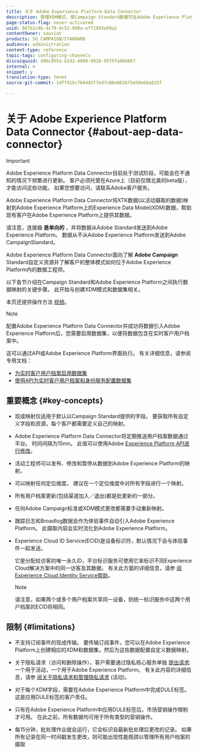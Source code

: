 ```yaml
---
title: 关于 Adobe Experience Platform Data Connector
description: 管理XDM模式，使Campaign Standard数据可在Adobe Experience Platform上使用。
page-status-flag: never-activated
uuid: 867b1c4b-4c79-4c52-9d0a-ef71993e50a2
contentOwner: sauviat
products: SG_CAMPAIGN/STANDARD
audience: administration
content-type: reference
topic-tags: configuring-channels
discoiquuid: 406c955a-b2d2-4099-9918-95f5fa966067
internal: n
snippet: y
translation-type: tm+mt
source-git-commit: 1dff41bc7b64d2f7ed7c88e002675e50e68a825f

---
```



# 关于 Adobe Experience Platform Data Connector {#about-aep-data-connector}

>[!IMPORTANT]
>
>Adobe Experience Platform Data Connector目前处于测试阶段，可能会在不通知的情况下频繁进行更新。 客户必须托管在Azure上（目前仅限北美的beta版），才能访问这些功能。 如果您想要访问，请联系Adobe客户服务。

Adobe Experience Platform Data Connector将XTK数据(以活动摄取的数据)映射到Adobe Experience Platform上的Experience Data Model(XDM)数据，帮助现有客户在Adobe Experience Platform上提供其数据。

请注意，连接器 **是单向的** ，并将数据从Adobe Standard发送到Adobe Experience Platform。 数据从不从Adobe Experience Platform发送到Adobe CampaignStandard。

Adobe Experience Platform Data Connector面向了解 **Adobe Campaign** Standard自定义资源并了解客户的整体模式如何位于Adobe Experience Platform内的数据工程师。

以下各节介绍在Campaign Standard和Adobe Experience Platform之间执行数据映射的关键步骤。 此开始与创建XDM模式和数据集相关。

本页还提供操作方法 [视频](https://docs.adobe.com/content/help/en/campaign-learn/campaign-standard-tutorials/administrating/adobe-experience-platform-data-connector/understanding-the-adobe-experience-platform-data-connector.html)。

>[!NOTE]
>配置Adobe Experience Platform Data Connector并成功将数据引入Adobe Experience Platform后，您需要启用数据集，以便将数据包含在实时客户用户档案中。
>
>这可以通过API或Adobe Experience Platform界面执行。 有关详细信息，请参阅专用文档：
>
>* [为实时客户用户档案启用数据集](https://docs.adobe.com/content/help/en/experience-platform/rtcdp/datasets/dataset.html)
>* [使用API为实时客户用户档案和身份服务配置数据集](https://docs.adobe.com/content/help/en/experience-platform/catalog/api/getting-started.html)


## 重要概念 {#key-concepts}

* 现成映射仅适用于默认以Campaign Standard提供的字段。 要获取所有自定义字段和资源，每个客户都需要定义自己的映射。

* Adobe Experience Platform Data Connector将定期推送用户档案数据通过平台&#x200B;。 时间间隔为15mn。 此值可以使用Adobe [Experience Platform API进行修改](https://docs.adobe.com/content/help/en/experience-platform/ingestion/home.html)。

* 活动工程师可以发布、修改和暂停从数据到Adobe Experience Platform的映射。

* 可以映射任何定位维度。 建议在一个定位维度中对所有字段进行一个映射。

* 所有用户档案更新(包括渠道加入／退出)都是批更新的一部分。

* 任何Adobe Campaign标准或XDM模式更改都需要手动重新映射&#x200B;。

* 跟踪日志和Broadlog数据会作为体验事件自动引入Adobe Experience Platform。 此摄取内容会实时流化到Adobe Experience Platform。

* Experience Cloud ID Service(ECID)是设备标识符，默认情况下会与体验事件一起发送。

   它是分配给访客的唯一永久ID，平台标识服务可使用它来标识不同Experience Cloud解决方案中的同一访客及其数据。 有关此方面的详细信息，请参 [阅Experience Cloud Identity Service帮助](https://docs.adobe.com/content/help/en/id-service/using/home.html)。

   >[!NOTE]
   >
   >请注意，如果两个或多个用户档案共享同一设备，则统一标识服务中这两个用户档案的ECID将相同。

## 限制 {#limitations}

* 不支持订阅事件的现成传输。 要传输订阅事件，您可以在Adobe Experience Platform上创建相应的XDM和数据集，然后为这些数据配置自定义数据映射。

* 关于隐私请求（访问和删除操作），客户需要通过隐私核心服务单独 [提出请求](https://docs.adobe.com/content/help/en/experience-platform/privacy/home.html#how-to-use-privacy-service-to-manage-privacy-job-requests): 一个用于活动，一个用于Adobe Experience Platform。 有关此内容的详细信息，请参 [阅关于隐私请求](https://helpx.adobe.com/campaign/kb/acs-privacy.html#righttoaccess)[和管理隐私请求](https://helpx.adobe.com/campaign/kb/acs-privacy.html#ManagingPrivacyRequests) (活动)。

* 对于每个XDM字段，需要在Adobe Experience Platform中完成DULE标签。 这是应用DULE标签的客户责任。

* 只有在Adobe Experience Platform中应用DULE标签后，市场营销操作限制才可用。 在此之前，所有数据均可用于所有类型的营销操作。

* 每15分钟，批处理作业就会运行，它会标识自最新批处理后更改的记录。 如果所有记录在同一时间戳发生更改，则可能出现性能瓶颈以管理所有用户档案的摄取
